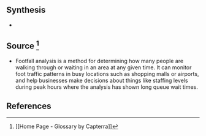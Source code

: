 ## Synthesis
- 
## Source [^1]
- Footfall analysis is a method for determining how many people are walking through or waiting in an area at any given time. It can monitor foot traffic patterns in busy locations such as shopping malls or airports, and help businesses make decisions about things like staffing levels during peak hours where the analysis has shown long queue wait times.
## References

[^1]: [[Home Page - Glossary by Capterra]]